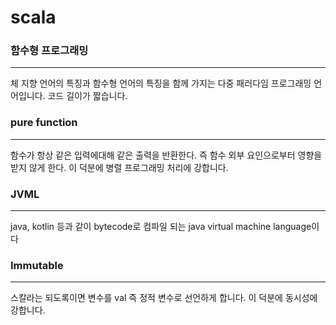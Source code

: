 # scala 


### 함수형 프로그래밍
<hr>
체 지향 언어의 특징과 함수형 언어의 특징을 함께 가지는 다중 패러다임 프로그래밍 언어입니다.
코드 길이가 짧습니다.

### pure function
<hr>
함수가 항상 같은 입력에대해 같은 출력을 반환한다.
즉 함수 외부 요인으로부터 영향을 받지 않게 한다.
이 덕분에 병렬 프로그래밍 처리에 강합니다.

### JVML
<hr>
java, kotlin 등과 같이 bytecode로 컴파일 되는 java virtual machine language이다


### Immutable
<hr>
스칼라는 되도록이면 변수를 val 즉 정적 변수로 선언하게 합니다.
이 덕분에 동시성에 강합니다.

 


